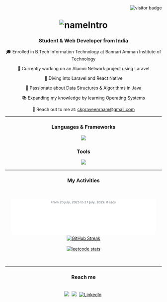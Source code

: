 <div align="center">
  <img align="right" src="https://visitor-badge.laobi.icu/badge?page_id=praveenraam.praveenraam" alt="visitor badge"/>
  <br>
  <h1 align="center" style="margin-top: 30px;">
      <img src="https://readme-typing-svg.demolab.com?font=Fira+Code&pause=1000&center=true&multiline=true&random=true&width=435&lines=Heyy!!+I'm+praveenraam&color=8892BF" alt="nameIntro" />
  </h1>
  <h3 align="center"><strong>Student & Web Developer from India</strong></h3>
  <div align="center">
    <p>🎓 Enrolled in B.Tech Information Technology at Bannari Amman Institute of Technology</p>
    <p>🚀 Currently working on an Alumni Network project using Laravel</p>
    <p>🌟 Diving into Laravel and React Native</p>
    <p>🧠 Passionate about Data Structures & Algorithms in Java</p>
    <p>📚 Expanding my knowledge by learning Operating Systems</p>
    <p>📧 Reach out to me at: <a href="mailto:ckpraveenraam@gmail.com">ckpraveenraam@gmail.com</a></p>
  </div>

  <hr>

  <h3 align="center"><strong>Languages & Frameworks</strong></h3>
  <p align="center">
      <img src="https://skillicons.dev/icons?i=java,c,js,react,laravel,mysql" />
  </p>
  <h3 align="center"><strong>Tools</strong></h3>
    <p align="center">
      <img src="https://skillicons.dev/icons?i=github,git,figma,vscode,postman" />
    </p>

  <hr>
  <h3 align="center"><strong>My Activities</strong> </h3>

  <div align="center" style="padding: 20px;">

  <img
    src="https://github.com/praveenraam/praveenraam/blob/main/images/stat.svg"
    alt="PraveenRaam's Stats"
  />
<a href="https://github.com/praveenraam"><img src="https://github-readme-streak-stats.herokuapp.com?user=praveenraam&theme=dark&hide_border=true" alt="GitHub Streak" /></a><br><br>
<a href="https://leetcode.com/u/praveenraam/"><img src="https://leetcard.jacoblin.cool/praveenraam" alt="leetcode stats"></a>

  </div>
  <hr>
  <h3 align="center"><strong>Reach me</strong></h3>
  <div align="center" style="padding: 20px;">
    <a href="mailto:ckpraveenraam@gmail.com"><img src="https://skillicons.dev/icons?i=gmail&theme=light"></a>&nbsp;
    <a href="https://github.com/praveenraam"><img src="https://skillicons.dev/icons?i=github&theme=light"></a>&nbsp;
    <a href="https://www.linkedin.com/in/praveenraam/"><img src="https://skillicons.dev/icons?i=linkedin&theme=light" alt="LinkedIn" /></a>&nbsp;
  </div>
</div>
